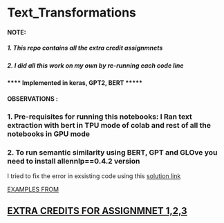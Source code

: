 # Text_Transformations

#### NOTE: 
#####    1. This repo contains all the extra credit assignmnets
#####    2. I did all this work on my own by re-running each code line

#### **** Implemented in keras, GPT2, BERT *****

####  

#### OBSERVATIONS :

### 1. Pre-requisites for running this notebooks: I Ran text extraction with bert in TPU mode of colab and rest of all the notebooks in GPU mode
### 2. To run semantic similarity using BERT, GPT and GLOve you need to install allennlp==0.4.2 version 

I tried to fix the error in exsisting code using this [solution link](https://stackoverflow.com/questions/62884591/modulenotfounderror-no-module-named-allennlp-commands-elmo)

[EXAMPLES FROM](https://keras.io/examples/nlp/text_classification_with_transformer/)

## [EXTRA CREDITS FOR ASSIGNMNET 1,2,3](https://github.com/srilalithaveerubhotla/Advanced_DeepLearning_ExtraCredits)
